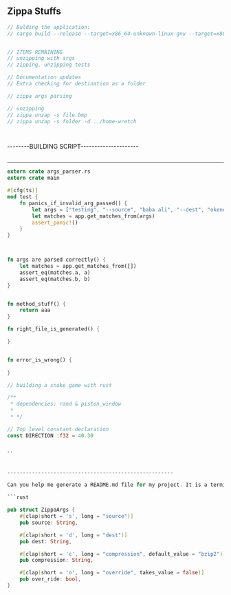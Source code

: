 ## Zippa Stuffs

```rs
// Bulding the application:
// cargo build --release --target=x86_64-unknown-linux-gnu --target=x86_64-apple-darwin --target=x86_64-pc-windows-msvc


// ITEMS REMAINING
// unzipping with args
// zipping, unzipping tests

// Documentation updates
// Extra checking for destination as a folder

// zippa args parsing

// unzipping 
// zippa unzap -s file.bmp
// zippa unzap -s folder -d ../home-wretch




```





--------BUILDING SCRIPT---------------------
```sh
```


------------------------------------------------

```rs
extern crate args_parser.rs
extern crate main

#[cfg(ts)]
mod test {
    fn panics_if_invalid_arg_passed() {
        let args = ["testing", "--source", "baba ali", "--dest", "okene"]
        let matches = app.get_matches_from(args)
        assert_panic!()
    }
}



fn args are parsed correctly() {
    let matches = app.get_matches_from([])
    assert_eq(matches.a, a)
    assert_eq(matches.b, b)
}


fn method_stuff() {
    return aaa
}

fn right_file_is_generated() {

}


fn error_is_wrong() {
    
}
```





```rs
// building a snake game with rust

/**
 * dependencies: rand & piston_window
 * 
 * */

// Top level constant declaration
const DIRECTION :f32 = 40.30


``


------------------------------------------------------

Can you help me generate a README.md file for my project. It is a terminal file/folder zipping application written in Rust. I want you to include standard sections found in the README of good open source projects. Using this snippet, I want you to use it to build the `usage section`:

```rust

pub struct ZippaArgs {
    #[clap(short = 's', long = "source")]
    pub source: String,

    #[clap(short = 'd', long = "dest")]
    pub dest: String,

    #[clap(short = 'c', long = "compression", default_value = "bzip2")]
    pub compression: String,

    #[clap(short = 'o', long = "override", takes_value = false)]
    pub over_ride: bool,
}

```